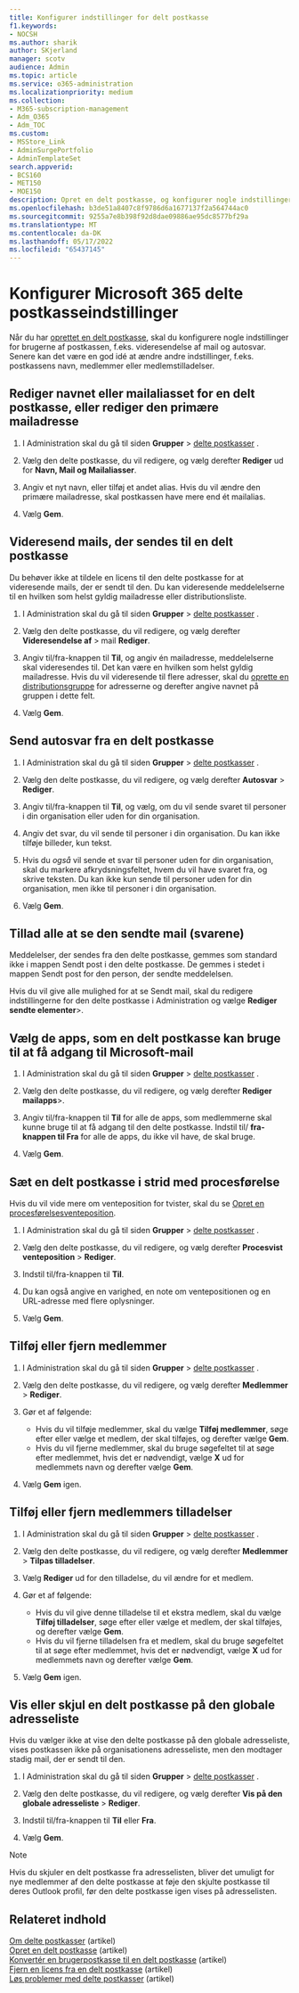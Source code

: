 ```yaml
---
title: Konfigurer indstillinger for delt postkasse
f1.keywords:
- NOCSH
ms.author: sharik
author: SKjerland
manager: scotv
audience: Admin
ms.topic: article
ms.service: o365-administration
ms.localizationpriority: medium
ms.collection:
- M365-subscription-management
- Adm_O365
- Adm_TOC
ms.custom:
- MSStore_Link
- AdminSurgePortfolio
- AdminTemplateSet
search.appverid:
- BCS160
- MET150
- MOE150
description: Opret en delt postkasse, og konfigurer nogle indstillinger for brugerne, f.eks videresendelse af mail og autosvar.
ms.openlocfilehash: b3de51a8407c8f9786d6a1677137f2a564744ac0
ms.sourcegitcommit: 9255a7e8b398f92d8dae09886ae95dc8577bf29a
ms.translationtype: MT
ms.contentlocale: da-DK
ms.lasthandoff: 05/17/2022
ms.locfileid: "65437145"
---
```

# <a name="configure-microsoft-365-shared-mailbox-settings"></a>Konfigurer Microsoft 365 delte postkasseindstillinger

Når du har [oprettet en delt postkasse](create-a-shared-mailbox.md), skal du konfigurere nogle indstillinger for brugerne af postkassen, f.eks. videresendelse af mail og autosvar. Senere kan det være en god idé at ændre andre indstillinger, f.eks. postkassens navn, medlemmer eller medlemstilladelser. 

## <a name="change-the-name-or-email-alias-of-a-shared-mailbox-or-change-the-primary-email-address"></a>Rediger navnet eller mailaliasset for en delt postkasse, eller rediger den primære mailadresse

1. I Administration skal du gå til siden **Grupper** \> <a href="https://go.microsoft.com/fwlink/p/?linkid=2066847" target="_blank">delte postkasser</a> .

2. Vælg den delte postkasse, du vil redigere, og vælg derefter **Rediger** ud for **Navn, Mail og Mailaliasser**.

3. Angiv et nyt navn, eller tilføj et andet alias. Hvis du vil ændre den primære mailadresse, skal postkassen have mere end ét mailalias.

4. Vælg **Gem**.

## <a name="forward-emails-that-are-sent-to-a-shared-mailbox"></a>Videresend mails, der sendes til en delt postkasse

Du behøver ikke at tildele en licens til den delte postkasse for at videresende mails, der er sendt til den. Du kan videresende meddelelserne til en hvilken som helst gyldig mailadresse eller distributionsliste.

1. I Administration skal du gå til siden **Grupper** \> <a href="https://go.microsoft.com/fwlink/p/?linkid=2066847" target="_blank">delte postkasser</a> .

2. Vælg den delte postkasse, du vil redigere, og vælg derefter **Videresendelse af** \> mail **Rediger**.
    
3. Angiv til/fra-knappen til **Til**, og angiv én mailadresse, meddelelserne skal videresendes til. Det kan være en hvilken som helst gyldig mailadresse. Hvis du vil videresende til flere adresser, skal du [oprette en distributionsgruppe](/office365/admin/setup/create-distribution-lists) for adresserne og derefter angive navnet på gruppen i dette felt.
    
4. Vælg **Gem**.

## <a name="send-automatic-replies-from-a-shared-mailbox"></a>Send autosvar fra en delt postkasse

1. I Administration skal du gå til siden **Grupper** \> <a href="https://go.microsoft.com/fwlink/p/?linkid=2066847" target="_blank">delte postkasser</a> .

2. Vælg den delte postkasse, du vil redigere, og vælg derefter **Autosvar** \> **Rediger**.
    
3. Angiv til/fra-knappen til **Til**, og vælg, om du vil sende svaret til personer i din organisation eller uden for din organisation.

4. Angiv det svar, du vil sende til personer i din organisation. Du kan ikke tilføje billeder, kun tekst.

5. Hvis du *også* vil sende et svar til personer uden for din organisation, skal du markere afkrydsningsfeltet, hvem du vil have svaret fra, og skrive teksten. Du kan ikke kun sende til personer uden for din organisation, men ikke til personer i din organisation.

6. Vælg **Gem**.

## <a name="allow-everyone-to-see-the-sent-email-the-replies"></a>Tillad alle at se den sendte mail (svarene)

Meddelelser, der sendes fra den delte postkasse, gemmes som standard ikke i mappen Sendt post i den delte postkasse. De gemmes i stedet i mappen Sendt post for den person, der sendte meddelelsen.

Hvis du vil give alle mulighed for at se Sendt mail, skal du redigere indstillingerne for den delte postkasse i Administration og vælge **Rediger sendte elementer**\>.


## <a name="choose-the-apps-that-a-shared-mailbox-can-use-to-access-microsoft-email"></a>Vælg de apps, som en delt postkasse kan bruge til at få adgang til Microsoft-mail

1. I Administration skal du gå til siden **Grupper** \> <a href="https://go.microsoft.com/fwlink/p/?linkid=2066847" target="_blank">delte postkasser</a> .

2. Vælg den delte postkasse, du vil redigere, og vælg derefter **Rediger mailapps**\>.

3. Angiv til/fra-knappen til **Til** for alle de apps, som medlemmerne skal kunne bruge til at få adgang til den delte postkasse. Indstil til/ **fra-knappen til Fra** for alle de apps, du ikke vil have, de skal bruge. 

4. Vælg **Gem**.


## <a name="put-a-shared-mailbox-on-litigation-hold"></a>Sæt en delt postkasse i strid med procesførelse

Hvis du vil vide mere om venteposition for tvister, skal du se [Opret en procesførelsesventeposition](../../compliance/create-a-litigation-hold.md).

1. I Administration skal du gå til siden **Grupper** \> <a href="https://go.microsoft.com/fwlink/p/?linkid=2066847" target="_blank">delte postkasser</a> .

2. Vælg den delte postkasse, du vil redigere, og vælg derefter **Procesvist venteposition** \> **Rediger**.

3. Indstil til/fra-knappen til **Til**. 

4. Du kan også angive en varighed, en note om ventepositionen og en URL-adresse med flere oplysninger.  

5. Vælg **Gem**.


## <a name="add-or-remove-members"></a>Tilføj eller fjern medlemmer

1. I Administration skal du gå til siden **Grupper** \> <a href="https://go.microsoft.com/fwlink/p/?linkid=2066847" target="_blank">delte postkasser</a> .

2. Vælg den delte postkasse, du vil redigere, og vælg derefter **Medlemmer** \> **Rediger**.

3. Gør et af følgende:
   - Hvis du vil tilføje medlemmer, skal du vælge **Tilføj medlemmer**, søge efter eller vælge et medlem, der skal tilføjes, og derefter vælge **Gem**.
   - Hvis du vil fjerne medlemmer, skal du bruge søgefeltet til at søge efter medlemmet, hvis det er nødvendigt, vælge **X** ud for medlemmets navn og derefter vælge **Gem**. 

4. Vælg **Gem** igen.

## <a name="add-or-remove-permissions-of-members"></a>Tilføj eller fjern medlemmers tilladelser

1. I Administration skal du gå til siden **Grupper** \> <a href="https://go.microsoft.com/fwlink/p/?linkid=2066847" target="_blank">delte postkasser</a> .

2. Vælg den delte postkasse, du vil redigere, og vælg derefter **Medlemmer** \> **Tilpas tilladelser**.

3. Vælg **Rediger** ud for den tilladelse, du vil ændre for et medlem. 

4. Gør et af følgende:
   - Hvis du vil give denne tilladelse til et ekstra medlem, skal du vælge **Tilføj tilladelser**, søge efter eller vælge et medlem, der skal tilføjes, og derefter vælge **Gem**.
   - Hvis du vil fjerne tilladelsen fra et medlem, skal du bruge søgefeltet til at søge efter medlemmet, hvis det er nødvendigt, vælge **X** ud for medlemmets navn og derefter vælge **Gem**. 

4. Vælg **Gem** igen.

## <a name="show-or-hide-a-shared-mailbox-in-the-global-address-list"></a>Vis eller skjul en delt postkasse på den globale adresseliste

Hvis du vælger ikke at vise den delte postkasse på den globale adresseliste, vises postkassen ikke på organisationens adresseliste, men den modtager stadig mail, der er sendt til den. 

1. I Administration skal du gå til siden **Grupper** \> <a href="https://go.microsoft.com/fwlink/p/?linkid=2066847" target="_blank">delte postkasser</a> .

2. Vælg den delte postkasse, du vil redigere, og vælg derefter **Vis på den globale adresseliste** \> **Rediger**.

3. Indstil til/fra-knappen til **Til**  eller **Fra**. 

4. Vælg **Gem**.

> [!NOTE]
> Hvis du skjuler en delt postkasse fra adresselisten, bliver det umuligt for nye medlemmer af den delte postkasse at føje den skjulte postkasse til deres Outlook profil, før den delte postkasse igen vises på adresselisten. 

## <a name="related-content"></a>Relateret indhold

[Om delte postkasser](about-shared-mailboxes.md) (artikel)\
[Opret en delt postkasse](create-a-shared-mailbox.md) (artikel)\
[Konvertér en brugerpostkasse til en delt postkasse](convert-user-mailbox-to-shared-mailbox.md) (artikel)\
[Fjern en licens fra en delt postkasse](remove-license-from-shared-mailbox.md) (artikel)\
[Løs problemer med delte postkasser](resolve-issues-with-shared-mailboxes.md) (artikel)